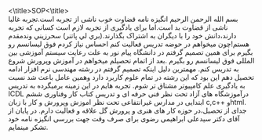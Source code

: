 
<doctype html>
<html lang="en">
<head>
    <meta charset="UTF-8">
    <meta name="viewport"
          content="width=device-width, user-scalable=no, initial-scale=1.0, maximum-scale=1.0, minimum-scale=1.0">
    <meta http-equiv="X-UA-Compatible" content="ie=edge">
    <\title>SOP<\title>
    <link rel="stylesheet" href="style.css">

</head>
<body>
<div>
    <span>بسم الله الرحمن الرحیم</span>
    <span>انگيزه نامه</span>
    <span>قضاوت خوب ناشی از تجربه است.تجربه غالبا ناشی از قضاوت بد است.اما برای یادگیری از تجربه لازم است کسانی که تجربه دارند،دانش خود را با ديگران به اشتراک بگذارند.(بري لي پاتنر)</span>
    <span>سحرزيني وندمقدم هستم!چون میخواهم در حوضه تدریس فعالیت کنم احساس نیاز کردم فوق لیسانسم رو بگیرم برای همین تصمیم گرفتم در دانشگاه پیام نور به علت رعایت سیستم آموزشی بین المللی فوق لیسانسم رو بگیرم .بعد از اتمام تحصیلم میخواهم در آموزش وپرورش شروع به تدریس کنم.
         مهمترین دلیل اینکه تصمیم گرفتم در رشته مهندسی نرم افزار ادامه تحصیل دهم این بود که این رشته در تمام علوم کاربرد دارد وهمین عامل باعث شد نسبت به یادگیری علم کامپیوتر مشتاق تر شوم.</span>
    <span> تجربه هایم در این زمینه برمیگرده به تدریس ICDL درآموزشگاه های آزاد تحت نظر فنی حرفه ای و تدریس کتاب کار وفناوری ششم ابتدایی در مدارس غیرانتفاعی تحت نظر اموزش وپرورش و کار با زبان c,c++ وhtml. </span>
    <span>جدای از تحصیل،در حوزه کار های هنری و پرورش گل علاقه و فعالیت دارم.</span>
    <span>در پایان از آقای دکتر سیدعلی ابراهیمی رضوی برای صرف وقت جهت بررسی انگیزه نامه خود تشکر مینمایم.</span>

</div>
</body>
</html>
